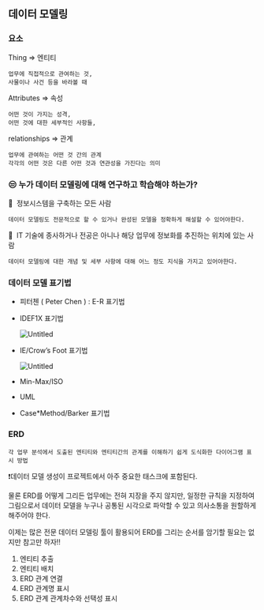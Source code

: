 ## 데이터 모델링

### 요소

Thing ⇒ 엔티티

```
업무에 직접적으로 관여하는 것, 
사물이나 사건 등을 바라볼 때
```

Attributes ⇒ 속성

```
어떤 것이 가지는 성격,
어떤 것에 대한 세부적인 사항들,
```

relationships ⇒ 관계

```
업무에 관여하는 어떤 것 간의 관계
각각의 어떤 것은 다른 어떤 것과 연관성을 가진다는 의미
```

### 😒 누가 데이터 모델링에 대해 연구하고 학습해야 하는가?

📛  정보시스템을 구축하는 모든 사람

```
데이터 모델링도 전문적으로 할 수 있거나 완성된 모델을 정확하게 해설할 수 있어야한다.
```

🌼  IT 기술에 종사하거나 전공은 아니나 해당 업무에 정보화를 추진하는 위치에 있는 사람

```
데이터 모델링에 대한 개념 및 세부 사항에 대해 어느 정도 지식을 가지고 있어야한다.
```

### 데이터 모델 표기법

- 피터첸 ( Peter Chen ) : E-R 표기법
- IDEF1X 표기법
    
    ![Untitled](https://s3-us-west-2.amazonaws.com/secure.notion-static.com/07143317-c08e-4f93-8e41-f91de050fdb0/Untitled.png)
    
- IE/Crow’s Foot 표기법
    
    ![Untitled](https://s3-us-west-2.amazonaws.com/secure.notion-static.com/d41bc5a0-18ca-401f-b0fa-38cf2d900e97/Untitled.png)
    
- Min-Max/ISO
- UML
- Case*Method/Barker 표기법

### ERD

```
각 업무 분석에서 도출된 엔티티와 엔티티간의 관계를 이해하기 쉽게 도식화한 다이어그램 표시 방법
```

❗데이터 모델 생성이 프로젝트에서 아주 중요한 태스크에 포함된다.

물론 ERD를 어떻게 그리든 업무에는 전혀 지장을 주지 않지만, 일정한 규칙을 지정하여 그림으로서 데이터 모델을 누구나 공통된 시각으로 파악할 수 있고 의사소통을 원할하게 해주어야 한다.

이제는 많은 전문 데이터 모델링 툴이 활용되어 ERD를 그리는 순서를 암기할 필요는 없지만 참고만 하자!!

1. 엔티티 추출
2. 엔티티 배치
3. ERD 관계 연결
4. ERD 관계명 표시
5. ERD 관계 관계차수와 선택성 표시